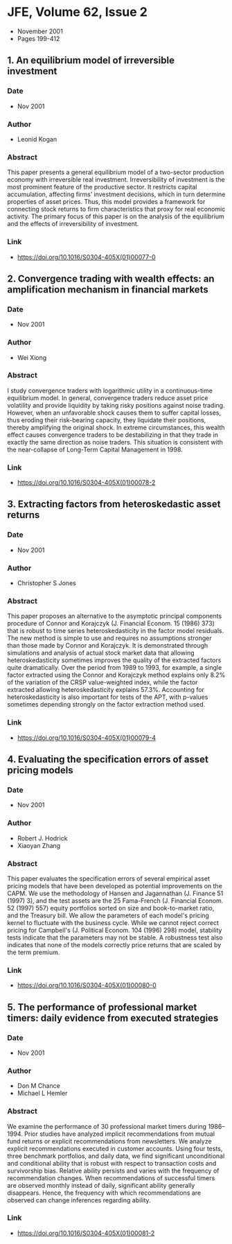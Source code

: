 # JFE, Volume 62, Issue 2
- November 2001
- Pages 199-412

## 1. An equilibrium model of irreversible investment
### Date
- Nov 2001
### Author
- Leonid Kogan
### Abstract
This paper presents a general equilibrium model of a two-sector production economy with irreversible real investment. Irreversibility of investment is the most prominent feature of the productive sector. It restricts capital accumulation, affecting firms’ investment decisions, which in turn determine properties of asset prices. Thus, this model provides a framework for connecting stock returns to firm characteristics that proxy for real economic activity. The primary focus of this paper is on the analysis of the equilibrium and the effects of irreversibility of investment.
### Link
- https://doi.org/10.1016/S0304-405X(01)00077-0

## 2. Convergence trading with wealth effects: an amplification mechanism in financial markets
### Date
- Nov 2001
### Author
- Wei Xiong
### Abstract
I study convergence traders with logarithmic utility in a continuous-time equilibrium model. In general, convergence traders reduce asset price volatility and provide liquidity by taking risky positions against noise trading. However, when an unfavorable shock causes them to suffer capital losses, thus eroding their risk-bearing capacity, they liquidate their positions, thereby amplifying the original shock. In extreme circumstances, this wealth effect causes convergence traders to be destabilizing in that they trade in exactly the same direction as noise traders. This situation is consistent with the near-collapse of Long-Term Capital Management in 1998.
### Link
- https://doi.org/10.1016/S0304-405X(01)00078-2

## 3. Extracting factors from heteroskedastic asset returns
### Date
- Nov 2001
### Author
- Christopher S Jones
### Abstract
This paper proposes an alternative to the asymptotic principal components procedure of Connor and Korajczyk (J. Financial Econom. 15 (1986) 373) that is robust to time series heteroskedasticity in the factor model residuals. The new method is simple to use and requires no assumptions stronger than those made by Connor and Korajczyk. It is demonstrated through simulations and analysis of actual stock market data that allowing heteroskedasticity sometimes improves the quality of the extracted factors quite dramatically. Over the period from 1989 to 1993, for example, a single factor extracted using the Connor and Korajczyk method explains only 8.2% of the variation of the CRSP value-weighted index, while the factor extracted allowing heteroskedasticity explains 57.3%. Accounting for heteroskedasticity is also important for tests of the APT, with p-values sometimes depending strongly on the factor extraction method used.
### Link
- https://doi.org/10.1016/S0304-405X(01)00079-4

## 4. Evaluating the specification errors of asset pricing models
### Date
- Nov 2001
### Author
- Robert J. Hodrick
- Xiaoyan Zhang
### Abstract
This paper evaluates the specification errors of several empirical asset pricing models that have been developed as potential improvements on the CAPM. We use the methodology of Hansen and Jagannathan (J. Finance 51 (1997) 3), and the test assets are the 25 Fama-French (J. Financial Econom. 52 (1997) 557) equity portfolios sorted on size and book-to-market ratio, and the Treasury bill. We allow the parameters of each model's pricing kernel to fluctuate with the business cycle. While we cannot reject correct pricing for Campbell's (J. Political Econom. 104 (1996) 298) model, stability tests indicate that the parameters may not be stable. A robustness test also indicates that none of the models correctly price returns that are scaled by the term premium.
### Link
- https://doi.org/10.1016/S0304-405X(01)00080-0

## 5. The performance of professional market timers: daily evidence from executed strategies
### Date
- Nov 2001
### Author
- Don M Chance
- Michael L Hemler
### Abstract
We examine the performance of 30 professional market timers during 1986–1994. Prior studies have analyzed implicit recommendations from mutual fund returns or explicit recommendations from newsletters. We analyze explicit recommendations executed in customer accounts. Using four tests, three benchmark portfolios, and daily data, we find significant unconditional and conditional ability that is robust with respect to transaction costs and survivorship bias. Relative ability persists and varies with the frequency of recommendation changes. When recommendations of successful timers are observed monthly instead of daily, significant ability generally disappears. Hence, the frequency with which recommendations are observed can change inferences regarding ability.
### Link
- https://doi.org/10.1016/S0304-405X(01)00081-2

